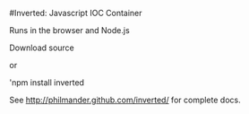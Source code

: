 #Inverted: Javascript IOC Container

Runs in the browser and Node.js

Download source



or

'npm install inverted

See <a href="http://philmander.github.com/inverted/">http://philmander.github.com/inverted/</a> for complete docs.

